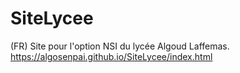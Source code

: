 # SiteLycee
(FR) Site pour l'option NSI du lycée Algoud Laffemas.
https://algosenpai.github.io/SiteLycee/index.html
